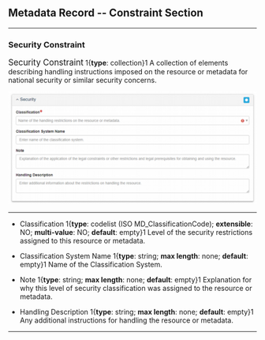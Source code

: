 ## Metadata Record -- Constraint Section
---

### Security Constraint

<span class="md-panel" style="font-size: larger">Security Constraint</span> 1{**type**: collection}1  A collection of elements describing handling instructions imposed on the resource or metadata for national security or similar security concerns. 

![Security Constraint Panel](/assets/reference/edit-objects/metadata/constraint/security.png)
  
---

* <span class="md-element">Classification</span> <i class="fa fa-asterisk required" title="Required"></i> 1{**type**: codelist (ISO MD_ClassificationCode); **extensible**: NO; **multi-value**: NO; **default**: empty}1  Level of the security restrictions assigned to this resource or metadata.  

* <span class="md-element">Classification System Name</span> 1{**type**: string; **max length**: none; **default**: empty}1   Name of the Classification System.  

* <span class="md-element">Note</span> 1{**type**: string; **max length**: none; **default**: empty}1   Explanation for why this level of security classification was assigned to the resource or metadata.  

* <span class="md-element">Handling Description</span> 1{**type**: string; **max length**: none; **default**: empty}1   Any additional instructions for handling the resource or metadata.  

---
